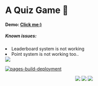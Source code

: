 
# A Quiz Game 🍇
<h4>Demo: <a href="https://talmkg.github.io/Quizzy/">Click me:)</a><h4>
<h5>Known issues:</h5><li>Leaderboard system is not working</li>
  <li>Point system is not working too..</li>

<img src="https://i.pinimg.com/originals/8f/87/fe/8f87fefbaa14d9c9612860d15aace7c9.gif"/>
  
[![pages-build-deployment](https://github.com/talmkg/Quizzy/actions/workflows/pages/pages-build-deployment/badge.svg)](https://github.com/talmkg/Quizzy/actions/workflows/pages/pages-build-deployment)


<p align="center">
  <img src="https://i.imgur.com/K7fP6vh.png"/>
  <img src="https://i.imgur.com/17JTHJz.png"/>
  <img src="https://i.imgur.com/CU4R4Al.png"/>
  
</p>

